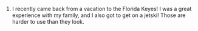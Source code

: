 1) I recently came back from a vacation to the Florida Keyes! I was a great experience with my family, and I also got to get on a jetski! Those are harder to use than they look.
